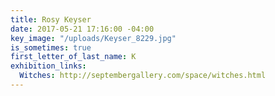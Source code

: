 ```yaml
---
title: Rosy Keyser
date: 2017-05-21 17:16:00 -04:00
key_image: "/uploads/Keyser_8229.jpg"
is_sometimes: true
first_letter_of_last_name: K
exhibition_links:
  Witches: http://septembergallery.com/space/witches.html
---
```


